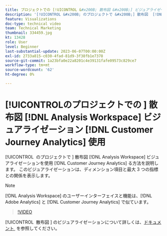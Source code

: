 ```yaml
---
title: プロジェクトでの [!UICONTROL &#x200B; 散布図 &#x200B;] ビジュアライゼーション  [!DNL Analysis Workspace]  使用
description: '[!UICONTROL &#x200B; のプロジェクトで &#x200B;] 散布図  [!DNL Analysis Workspace]  ビジュアライゼーションを使用する方法  [!DNL Customer Journey Analytics] 説明します。'
feature: Visualizations
doc-type: technical video
team: Technical Marketing
thumbnail: 334459.jpg
kt: 13428
role: User
level: Beginner
last-substantial-update: 2023-06-07T00:00:00Z
exl-id: 2733a815-c030-4fad-81d9-3f38fb1e7378
source-git-commit: 1a23bfa0e22a8201c4e39131fafe09573c829ce7
workflow-type: tm+mt
source-wordcount: '62'
ht-degree: 0%

---
```


# [!UICONTROL &#x200B; のプロジェクトでの &#x200B;] 散布図 [!DNL Analysis Workspace] ビジュアライゼーション [!DNL Customer Journey Analytics] 使用

[!UICONTROL &#x200B; のプロジェクトで &#x200B;] 散布図 [!DNL Analysis Workspace] ビジュアライゼーションを使用 [!DNL Customer Journey Analytics] る方法を説明します。 このビジュアライゼーションは、ディメンション項目と最大 3 つの指標との関係を表示します。

>[!NOTE]
>
>[!DNL Analysis Workspace] のユーザーインターフェイスと機能は、[!DNL Adobe Analytics] と [!DNL Customer Journey Analytics] で似ています。

>[!VIDEO](https://video.tv.adobe.com/v/334459/?quality=12&learn=on)

[!UICONTROL &#x200B; 散布図 &#x200B;] のビジュアライゼーションについて詳しくは、[&#x200B; ドキュメント &#x200B;](https://experienceleague.adobe.com/docs/analytics-platform/using/cja-workspace/visualizations/scatterplot.html) を参照してください。
